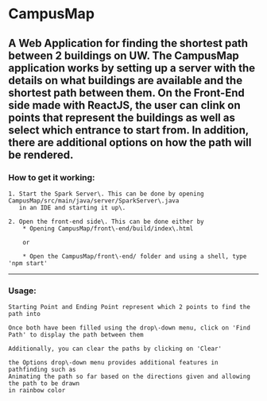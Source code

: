 # CampusMap 

A Web Application for finding the shortest path between 2 buildings on UW.
The CampusMap application works by setting up a server with the details on what buildings
are available and the shortest path between them. On the Front\-End side made with ReactJS,
the user can clink on points that represent the buildings as well as select which entrance
to start from\. In addition, there are additional options on how the path will be rendered.
---
### How to get it working:
	1. Start the Spark Server\. This can be done by opening CampusMap/src/main/java/server/SparkServer\.java
	   in an IDE and starting it up\.

	2. Open the front-end side\. This can be done either by
	    * Opening CampusMap/front\-end/build/index\.html
		
		or
		
		* Open the CampusMap/front\-end/ folder and using a shell, type 'npm start'
---
### Usage:
	Starting Point and Ending Point represent which 2 points to find the path into
	
	Once both have been filled using the drop\-down menu, click on 'Find Path' to display the path between them

	Additionally, you can clear the paths by clicking on 'Clear'
	
	the Options drop\-down menu provides additional features in pathfinding such as
	Animating the path so far based on the directions given and allowing the path to be drawn
	in rainbow color